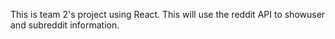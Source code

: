 This is team 2's project using React. This will use the reddit API to showuser and subreddit information.